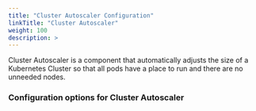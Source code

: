 ```yaml
---
title: "Cluster Autoscaler Configuration"
linkTitle: "Cluster Autoscaler"
weight: 100
description: >
---
```


Cluster Autoscaler is a component that automatically adjusts the size of a Kubernetes Cluster so that all pods have a place to run and there are no unneeded nodes.

### Configuration options for Cluster Autoscaler
